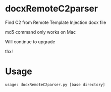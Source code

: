 # docxRemoteC2parser

Find C2 from Remote Template Injection docx file

md5 command only works on Mac



Will continue to upgrade

thx!

# Usage

```usage
usage: docxRemoteC2parser.py [base directory]
```

